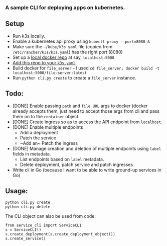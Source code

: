 ### A sample CLI for deploying apps on kubernetes.

## Setup
- Run k3s locally.
- Enable a kubernetes api proxy using `kubectl proxy --port=8080 &`
- Make sure the `~/kube/k3s.yaml` file (copied from `/etc/rancher/k3s/k3s.yaml`) has the right port (8080)
- Set up a [local docker repo](https://www.docker.com/blog/how-to-use-your-own-registry/) at say, `localhost:5000`
- [Add this repo to your `k3s.yaml`](https://rancher.com/docs/k3s/latest/en/installation/private-registry/)
- Build docker for `file_server` - I used `cd file_server; docker build -t localhost:5000/file-server:latest`
- Run `python cli.py create` to create a `file_server` instance.

## Todo:
- [DONE] Enable passing `path` and `file URL` args to docker (docker already accepts them, just need to accept those args from cli and pass them on to the `container` object.
- [DONE] Create ingress so as to access the API endpoint from `localhost`.
- [DONE] Enable multiple endpoints
  - Add a deployment
  - Patch the service
  - ~Add an~ Patch the ingress
- [DONE] Manage creation and deletion of multiple endpoints using `label` fields in metadata. 
  - List endpoints based on `label` metadata.
  - Delete deployment, patch service and patch ingresses
- Write cli in Go (because I want to be able to write ground-up services in Go)

## Usage:

```
python cli.py create
python cli.py delete
```

The CLI object can also be used from code:

```
from service_cli import ServiceCLI
s = ServiceCLI()
s.create_deployment(s.create_deployment_object())
s.create_service()
```


